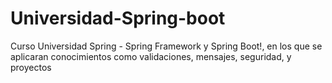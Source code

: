 # Universidad-Spring-boot
Curso Universidad Spring - Spring Framework y Spring Boot!, en los que se aplicaran conocimientos como validaciones, mensajes, seguridad, y proyectos

